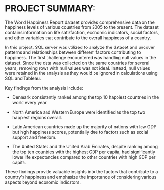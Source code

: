 # PROJECT SUMMARY:
The World Happiness Report dataset provides comprehensive data on the happiness levels of various countries from 2005 to the present. The dataset contains information on life satisfaction, economic indicators, social factors, and other variables that contribute to the overall happiness of a country.

In this project, SQL server was utilized to analyze the dataset and uncover patterns and relationships between different factors contributing to happiness. The first challenge encountered was handling null values in the dataset. Since the data was collected on the same countries for several years, removing rows with null values was not ideal. Instead, null values were retained in the analysis as they would be ignored in calculations using SQL and Tableau.

Key findings from the analysis include:

- Denmark consistently ranked among the top 10 happiest countries in the world every year.

- North America and Western Europe were identified as the top two happiest regions overall.

- Latin American countries made up the majority of nations with low GDP but high happiness scores, potentially due to factors such as social support and freedom.

- The United States and the United Arab Emirates, despite ranking among the top ten countries with the highest GDP per capita, had significantly lower life expectancies compared to other countries with high GDP per capita.

These findings provide valuable insights into the factors that contribute to a country's happiness and emphasize the importance of considering various aspects beyond economic indicators.

